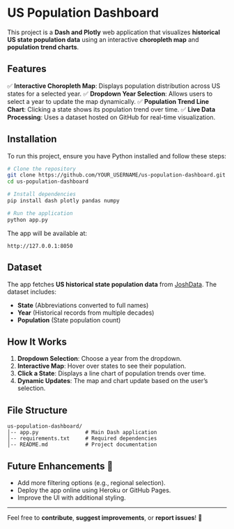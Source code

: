 # US Population Dashboard

This project is a **Dash and Plotly** web application that visualizes **historical US state population data** using an interactive **choropleth map** and **population trend charts**.

## Features
✅ **Interactive Choropleth Map**: Displays population distribution across US states for a selected year.
✅ **Dropdown Year Selection**: Allows users to select a year to update the map dynamically.
✅ **Population Trend Line Chart**: Clicking a state shows its population trend over time.
✅ **Live Data Processing**: Uses a dataset hosted on GitHub for real-time visualization.

## Installation
To run this project, ensure you have Python installed and follow these steps:

```sh
# Clone the repository
git clone https://github.com/YOUR_USERNAME/us-population-dashboard.git
cd us-population-dashboard

# Install dependencies
pip install dash plotly pandas numpy

# Run the application
python app.py
```

The app will be available at:
```
http://127.0.0.1:8050
```

## Dataset
The app fetches **US historical state population data** from [JoshData](https://github.com/JoshData/historical-state-population-csv). The dataset includes:
- **State** (Abbreviations converted to full names)
- **Year** (Historical records from multiple decades)
- **Population** (State population count)

## How It Works
1. **Dropdown Selection**: Choose a year from the dropdown.
2. **Interactive Map**: Hover over states to see their population.
3. **Click a State**: Displays a line chart of population trends over time.
4. **Dynamic Updates**: The map and chart update based on the user’s selection.

## File Structure
```
us-population-dashboard/
│-- app.py               # Main Dash application
│-- requirements.txt     # Required dependencies
│-- README.md            # Project documentation
```

## Future Enhancements 🚀
- Add more filtering options (e.g., regional selection).
- Deploy the app online using Heroku or GitHub Pages.
- Improve the UI with additional styling.

---
Feel free to **contribute**, **suggest improvements**, or **report issues**! 🚀

